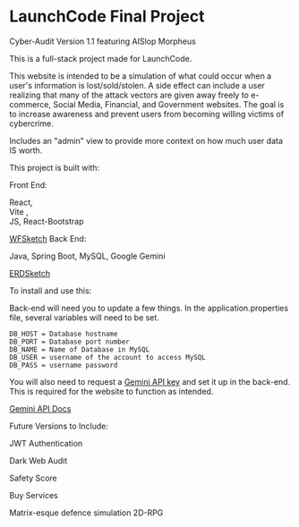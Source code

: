 # LaunchCode Final Project



Cyber-Audit Version 1.1 featuring AISlop Morpheus

This is a full-stack project made for LaunchCode.


This website is intended to be a simulation of what could occur when a user's information is lost/sold/stolen. A side effect can include a user realizing that many of the attack vectors are given away freely to e-commerce, Social Media, Financial, and Government websites. The goal is to increase awareness and prevent users from becoming willing victims of cybercrime.

Includes an "admin" view to provide more context on how much user data IS worth.




This project is built with:

Front End:                                        

React,                    
Vite ,                    
JS, 
React-Bootstrap


[WFSketch](https://drive.google.com/file/d/1H5tai3mGi7J5tr6kmmyKAt65QtDpSLfY/view?usp=drive_link)
Back End:

Java, 
Spring Boot, 
MySQL, 
Google Gemini

[ERDSketch](https://drive.google.com/file/d/1aawCsXVr2JRsy7FwASf5evcZH1dXOX2k/view?usp=drive_link)


To install and use this:

Back-end will need you to update a few things. In the application.properties file, several variables will need to be set.
```
DB_HOST = Database hostname
DB_PORT = Database port number
DB_NAME = Name of Database in MySQL
DB_USER = username of the account to access MySQL
DB_PASS = username password
```

You will also need to request a [Gemini API key](https://aistudio.google.com/apikey) and set it up in the back-end. This is required for the website to function as intended.


[Gemini API Docs](https://ai.google.dev/gemini-api/docs/api-key)








Future Versions to Include:



JWT Authentication 

Dark Web Audit

Safety Score 

Buy Services

Matrix-esque defence simulation 2D-RPG
